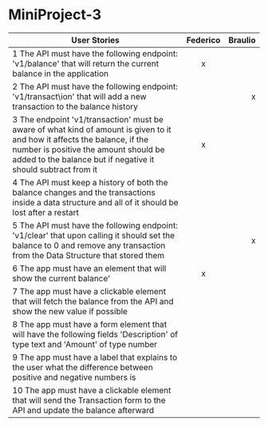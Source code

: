 # MiniProject-3

| User Stories     | Federico | Braulio |
| ---------------- | :--: | ---: |
| 1 The API must have the following endpoint: 'v1/balance' that will  return the current balance in the application |   x  |      |
| 2 The API must have the following endpoint: 'v1/transact\ion' that will add a new transaction to the balance history |      |   x  |
| 3 The endpoint 'v1/transaction' must be aware of what kind of amount is given to it and how it affects the balance, if the number is positive the amount should be added to the balance but if negative it should subtract from it |  x   |      |
| 4 The API must keep a history of both the balance changes and the transactions inside a data structure and all of it should be lost after a restart |     |      |
| 5  The API must have the following endpoint: 'v1/clear' that upon calling it should set the balance to 0 and remove any transaction from the Data Structure that stored them|      |   x  |
| 6 The app must have an element that will show the current balance' |  x  |      |
| 7 The app must have a clickable element that will fetch the balance from the API and show the new value if possible |     |      |
| 8 The app must have a form element that will have the following fields 'Description' of type text and 'Amount' of type number |      |     |
| 9 The app must have a label that explains to the user what the difference between positive and negative numbers is |     |      |
| 10  The app must have a clickable element that will send the Transaction form to the API and update the balance afterward |     |      |
